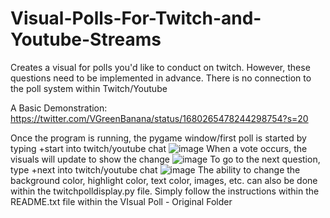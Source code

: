 # Visual-Polls-For-Twitch-and-Youtube-Streams

Creates a visual for polls you'd like to conduct on twitch. However, these questions need to be implemented in advance. There is no connection to the poll system within Twitch/Youtube

A Basic Demonstration: https://twitter.com/VGreenBanana/status/1680265478244298754?s=20

Once the program is running, the pygame window/first poll is started by typing +start into twitch/youtube chat
![image](https://github.com/aVeryGreenBanana/Visual-Polls-For-Twitch-and-Youtube-Streams/assets/94240128/912c3f1c-9494-41b9-8b51-f4da54761025)
When a vote occurs, the visuals will update to show the change
![image](https://github.com/aVeryGreenBanana/Visual-Polls-For-Twitch-and-Youtube-Streams/assets/94240128/8c81ca84-85de-4266-be12-80c94d51167a)
To go to the next question, type +next into twitch/youtube chat
![image](https://github.com/aVeryGreenBanana/Visual-Polls-For-Twitch-and-Youtube-Streams/assets/94240128/d6148c26-0405-4222-a560-bb433b7ff29f)
The ability to change the background color, highlight color, text color, images, etc. can also be done within the twitchpolldisplay.py file. Simply follow the instructions within the README.txt file within the VIsual Poll - Original Folder
